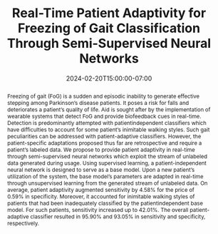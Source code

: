 ---
# Documentation: https://wowchemy.com/docs/managing-content/

title: "Real-Time Patient Adaptivity for Freezing of Gait Classification Through Semi-Supervised Neural Networks"
event: EMIL Spring'24 Seminars
event_url:
location: Health Futures Center, ASU
address:
  street:
  city:
  region:
  postcode:
  country:
summary:  This presentation presents semi-supervised neural network for freezing of gait classification.
abstract: "Freezing of gait (FoG) is a sudden and episodic inability to generate effective stepping among Parkinson’s disease patients. It poses a risk for falls and deteriorates a patient’s quality of life. Aid is sought after by the implementation of wearable systems that detect FoG and provide biofeedback cues in real-time. Detection is predominantly attempted with patientindependent classifiers which have difficulties to account for some patient’s inimitable walking styles. Such gait peculiarities can be addressed with patient-adaptive classifiers. However, the patient-specific adaptations proposed thus far are retrospective and require a patient’s labeled data. We propose to provide patient adaptivity in real-time through semi-supervised neural networks which exploit the stream of unlabeled data generated during usage. Using supervised learning, a patient-independent neural network is designed to serve as a base model. Upon a new patient’s utilization of the system, the base model’s parameters are adapted in real-time through unsupervised learning from the generated stream of unlabeled data. On average, patient adaptivity augmented sensitivity by 4.58% for the price of 0.59% in specificity. Moreover, it accounted for inimitable walking styles of patients that had been inadequately classified by the patientindependent base model. For such patients, sensitivity increased up to 42.01%. The overall patient-adaptive classifier resulted in 95.90% and 93.05% in sensitivity and specificity, respectively."

# Talk start and end times.
#   End time can optionally be hidden by prefixing the line with `#`.
date: 2024-02-20T15:00:00-07:00
date_end: 2024-02-20T15:40:00-07:00
all_day: false

# Schedule page publish date (NOT event date).
publishDate: 2024-02-20T18:50:20-07:00

authors: [shovito-barua-soumma]
tags: []

# Is this a featured event? (true/false)
featured: false

# Featured image
# To use, add an image named `featured.jpg/png` to your page's folder. 
# Focal points: Smart, Center, TopLeft, Top, TopRight, Left, Right, BottomLeft, Bottom, BottomRight.
image:
  caption: ""
  focal_point: ""
  preview_only: false

# Custom links (optional).
#   Uncomment and edit lines below to show custom links.
# links:
# - name: Follow
#   url: https://twitter.com
#   icon_pack: fab
#   icon: twitter

# Optional filename of your slides within your event's folder or a URL.
url_slides: slides.pptx

url_code:
url_pdf: "https://ieeexplore.ieee.org/abstract/document/8260746"
url_video:

# Markdown Slides (optional).
#   Associate this event with Markdown slides.
#   Simply enter your slide deck's filename without extension.
#   E.g. `slides = "example-slides"` references `content/slides/example-slides.md`.
#   Otherwise, set `slides = ""`.
slides: ""

# Projects (optional).
#   Associate this post with one or more of your projects.
#   Simply enter your project's folder or file name without extension.
#   E.g. `projects = ["internal-project"]` references `content/project/deep-learning/index.md`.
#   Otherwise, set `projects = []`.
projects: []
---